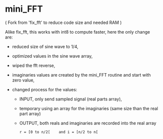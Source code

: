 # mini_FFT

( Fork from 'fix_fft' to reduce code size and needed RAM )

Alike fix_fft, this works with int8 to compute faster, here the only change are:
  - reduced size of sine wave to 1/4,
  - optimized values in the sine wave array,
  - wiped the fft reverse,
  - imaginaries values are created by the mini_FFT routine and start with zero value,
  - changed process for the values:
  
      - INPUT, only send sampled signal (real parts array),
      - temporary using an array for the imaginaries (same size than the real part array)
      - OUTPUT, both reals and imaginaries are recorded into the real array
      
            r = [0 to n/2[    and i = [n/2 to n[
            
